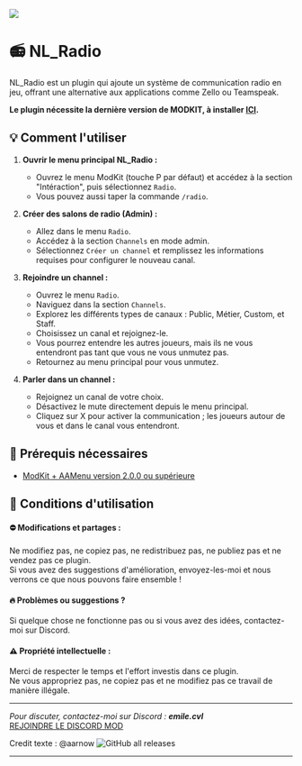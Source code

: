 ![](https://i.ibb.co/wwZ7BtH/Copie-de-NL-BANK-2.png) 

# 📻 **NL_Radio**
NL_Radio est un plugin qui ajoute un système de communication radio en jeu, offrant une alternative aux applications comme Zello ou Teamspeak. 

**Le plugin nécessite la dernière version de MODKIT, à installer [ICI](https://github.com/Aarnow/NovaLife_ModKit-Releases/releases/latest).**

## 💡 **Comment l'utiliser**

1) **Ouvrir le menu principal NL_Radio :**
   - Ouvrez le menu ModKit (touche P par défaut) et accédez à la section "Intéraction", puis sélectionnez `Radio`.
   - Vous pouvez aussi taper la commande `/radio`.

2) **Créer des salons de radio (Admin) :**
   - Allez dans le menu `Radio`.
   - Accédez à la section `Channels` en mode admin.
   - Sélectionnez `Créer un channel` et remplissez les informations requises pour configurer le nouveau canal.

3) **Rejoindre un channel :**
   - Ouvrez le menu `Radio`.
   - Naviguez dans la section `Channels`.
   - Explorez les différents types de canaux : Public, Métier, Custom, et Staff.
   - Choisissez un canal et rejoignez-le.
   - Vous pourrez entendre les autres joueurs, mais ils ne vous entendront pas tant que vous ne vous unmutez pas.
   - Retournez au menu principal pour vous unmutez.

4) **Parler dans un channel :**
   - Rejoignez un canal de votre choix.
   - Désactivez le mute directement depuis le menu principal.
   - Cliquez sur X pour activer la communication ; les joueurs autour de vous et dans le canal vous entendront.

## 📌 **Prérequis nécessaires**

- [ModKit + AAMenu version 2.0.0 ou supérieure](https://github.com/Aarnow/NovaLife_ModKit-Releases/releases/latest)

## 🔑 **Conditions d'utilisation**

#### ⛔️ **Modifications et partages :**
Ne modifiez pas, ne copiez pas, ne redistribuez pas, ne publiez pas et ne vendez pas ce plugin.  
Si vous avez des suggestions d'amélioration, envoyez-les-moi et nous verrons ce que nous pouvons faire ensemble !

#### 🔥 **Problèmes ou suggestions ?**
Si quelque chose ne fonctionne pas ou si vous avez des idées, contactez-moi sur Discord.

#### ⚠️ **Propriété intellectuelle :**
Merci de respecter le temps et l'effort investis dans ce plugin.  
Ne vous appropriez pas, ne copiez pas et ne modifiez pas ce travail de manière illégale.

---

*Pour discuter, contactez-moi sur Discord : **emile.cvl***  
[REJOINDRE LE DISCORD MOD](https://discord.gg/8j2suEE9Mf)

Credit texte : @aarnow
![GitHub all releases](https://img.shields.io/github/downloads/emilenkz/eventtools_nkz/total?style=plastic&label=Downloads&color=gold)

---

